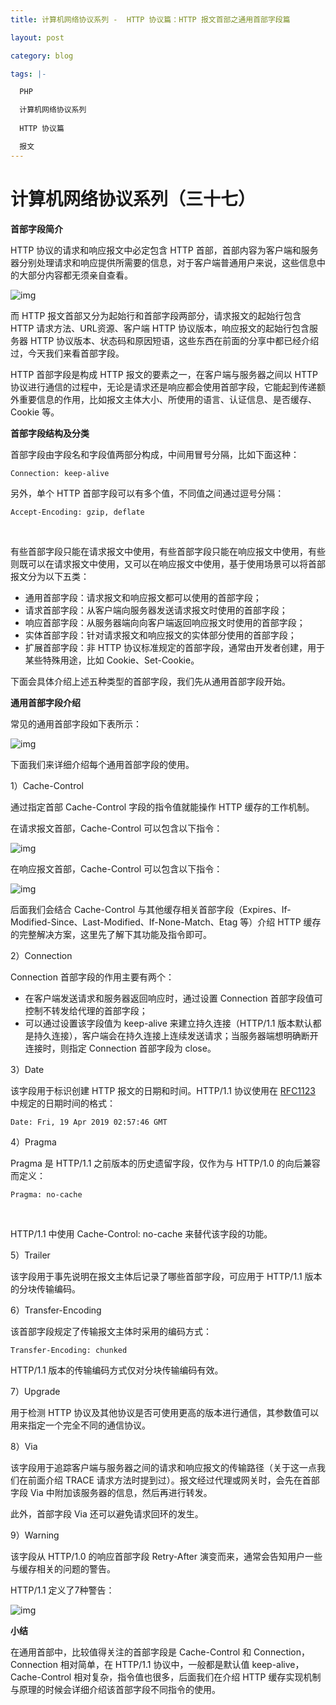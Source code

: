 ```yaml
---
title: 计算机网络协议系列 -  HTTP 协议篇：HTTP 报文首部之通用首部字段篇

layout: post

category: blog

tags: |-

  PHP

  计算机网络协议系列
  
  HTTP 协议篇

  报文
---
```




# 计算机网络协议系列（三十七）



**首部字段简介**

HTTP 协议的请求和响应报文中必定包含 HTTP 首部，首部内容为客户端和服务器分别处理请求和响应提供所需要的信息，对于客户端普通用户来说，这些信息中的大部分内容都无须亲自查看。

![img](/assets/post/508a2406f38a3f2fc173d4be7f4f3ea356918e57cccdffb2daac96cd3e98b016.png)

而 HTTP 报文首部又分为起始行和首部字段两部分，请求报文的起始行包含 HTTP 请求方法、URL资源、客户端 HTTP 协议版本，响应报文的起始行包含服务器 HTTP 协议版本、状态码和原因短语，这些东西在前面的分享中都已经介绍过，今天我们来看首部字段。

HTTP 首部字段是构成 HTTP 报文的要素之一，在客户端与服务器之间以 HTTP 协议进行通信的过程中，无论是请求还是响应都会使用首部字段，它能起到传递额外重要信息的作用，比如报文主体大小、所使用的语言、认证信息、是否缓存、Cookie 等。

**首部字段结构及分类**

首部字段由字段名和字段值两部分构成，中间用冒号分隔，比如下面这种：

```
Connection: keep-alive
```

另外，单个 HTTP 首部字段可以有多个值，不同值之间通过逗号分隔：

```
Accept-Encoding: gzip, deflate
```

​    

有些首部字段只能在请求报文中使用，有些首部字段只能在响应报文中使用，有些则既可以在请求报文中使用，又可以在响应报文中使用，基于使用场景可以将首部报文分为以下五类：

- 通用首部字段：请求报文和响应报文都可以使用的首部字段；
- 请求首部字段：从客户端向服务器发送请求报文时使用的首部字段；
- 响应首部字段：从服务器端向向客户端返回响应报文时使用的首部字段；
- 实体首部字段：针对请求报文和响应报文的实体部分使用的首部字段；
- 扩展首部字段：非 HTTP 协议标准规定的首部字段，通常由开发者创建，用于某些特殊用途，比如 Cookie、Set-Cookie。

下面会具体介绍上述五种类型的首部字段，我们先从通用首部字段开始。

**通用首部字段介绍**

常见的通用首部字段如下表所示：

![img](/assets/post/86a131a29008d85d6b246263b251698e0ad34f7b42317e2702fe51c83ef0e889.png)

下面我们来详细介绍每个通用首部字段的使用。

1）Cache-Control

通过指定首部 Cache-Control 字段的指令值就能操作 HTTP 缓存的工作机制。

在请求报文首部，Cache-Control 可以包含以下指令：

![img](/assets/post/9b64318e7aae934d37149408ec806a2106e3c48fb5cba6b8fba82253551598ed.png)

在响应报文首部，Cache-Control 可以包含以下指令：

![img](/assets/post/2e2eef31b8b831640db24bb787a7dec58c8f08ef1c4357d43a9daad445e842ca.png)

后面我们会结合 Cache-Control 与其他缓存相关首部字段（Expires、If-Modified-Since、Last-Modified、If-None-Match、Etag 等）介绍 HTTP 缓存的完整解决方案，这里先了解下其功能及指令即可。

2）Connection

Connection 首部字段的作用主要有两个：

- 在客户端发送请求和服务器返回响应时，通过设置 Connection 首部字段值可控制不转发给代理的首部字段；
- 可以通过设置该字段值为 keep-alive 来建立持久连接（HTTP/1.1 版本默认都是持久连接），客户端会在持久连接上连续发送请求；当服务器端想明确断开连接时，则指定 Connection 首部字段为 close。

3）Date

该字段用于标识创建 HTTP 报文的日期和时间。HTTP/1.1 协议使用在 [RFC1123](https://www.ietf.org/rfc/rfc1123.txt) 中规定的日期时间的格式：

```
Date: Fri, 19 Apr 2019 02:57:46 GMT
```

4）Pragma

Pragma 是 HTTP/1.1 之前版本的历史遗留字段，仅作为与 HTTP/1.0 的向后兼容而定义：

```
Pragma: no-cache
```

​    

HTTP/1.1 中使用 Cache-Control: no-cache 来替代该字段的功能。

5）Trailer

该字段用于事先说明在报文主体后记录了哪些首部字段，可应用于 HTTP/1.1 版本的分块传输编码。

6）Transfer-Encoding

该首部字段规定了传输报文主体时采用的编码方式：

```
Transfer-Encoding: chunked
```

HTTP/1.1 版本的传输编码方式仅对分块传输编码有效。

7）Upgrade

用于检测 HTTP 协议及其他协议是否可使用更高的版本进行通信，其参数值可以用来指定一个完全不同的通信协议。

8）Via

该字段用于追踪客户端与服务器之间的请求和响应报文的传输路径（关于这一点我们在前面介绍 TRACE 请求方法时提到过）。报文经过代理或网关时，会先在首部字段 Via 中附加该服务器的信息，然后再进行转发。

此外，首部字段 Via 还可以避免请求回环的发生。

9）Warning

该字段从 HTTP/1.0 的响应首部字段 Retry-After 演变而来，通常会告知用户一些与缓存相关的问题的警告。

HTTP/1.1 定义了7种警告：

![img](/assets/post/c9564781adc49ab553b279dd7bc293aa8fab700bb7ebd2265cb2266e80359dfd.png)

**小结**

在通用首部中，比较值得关注的首部字段是 Cache-Control 和 Connection，Connection 相对简单，在 HTTP/1.1 协议中，一般都是默认值 keep-alive，Cache-Control 相对复杂，指令值也很多，后面我们在介绍 HTTP 缓存实现机制与原理的时候会详细介绍该首部字段不同指令的使用。